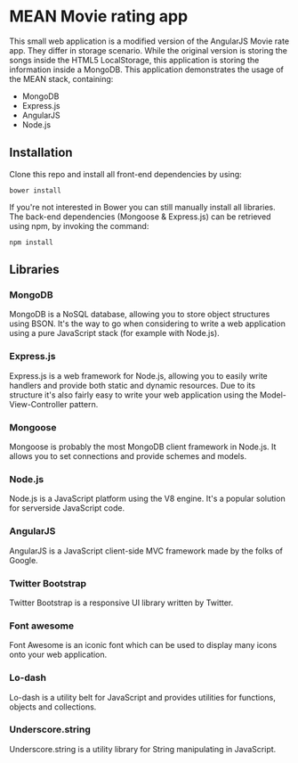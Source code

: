 # MEAN Movie rating app
This small web application is a modified version of the AngularJS Movie rate app. They differ in storage scenario. While the original version is storing the songs inside the HTML5 LocalStorage, this application is storing the information inside a MongoDB.
This application demonstrates the usage of the MEAN stack, containing:
* MongoDB
* Express.js
* AngularJS
* Node.js



## Installation
Clone this repo and install all front-end dependencies by using:
```
bower install
```
If you're not interested in Bower you can still manually install all libraries.
The back-end dependencies (Mongoose & Express.js) can be retrieved using npm, by invoking the command:
```
npm install
```

## Libraries

### MongoDB
MongoDB is a NoSQL database, allowing you to store object structures using BSON. It's the way to go when considering to write a web application using a pure JavaScript stack (for example with Node.js).

### Express.js
Express.js is a web framework for Node.js, allowing you to easily write handlers and provide both static and dynamic resources.
Due to its structure it's also fairly easy to write your web application using the Model-View-Controller pattern.

### Mongoose
Mongoose is probably the most MongoDB client framework in Node.js. It allows you to set connections and provide schemes and models.

### Node.js
Node.js is a JavaScript platform using the V8 engine. It's a popular solution for serverside JavaScript code.

### AngularJS
AngularJS is a JavaScript client-side MVC framework made by the folks of Google.

### Twitter Bootstrap
Twitter Bootstrap is a responsive UI library written by Twitter.

### Font awesome
Font Awesome is an iconic font which can be used to display many icons onto your web application.

### Lo-dash
Lo-dash is a utility belt for JavaScript and provides utilities for functions, objects and collections.

### Underscore.string
Underscore.string is a utility library for String manipulating in JavaScript.

